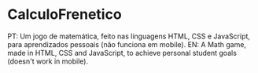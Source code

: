 # CalculoFrenetico
PT: Um jogo de matemática, feito nas linguagens HTML, CSS e JavaScript, para aprendizados pessoais (não funciona em mobile). EN: A Math game, made in HTML, CSS and JavaScript, to achieve personal student goals (doesn't work in mobile).

